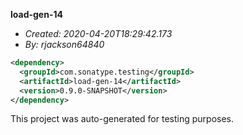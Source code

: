 **load-gen-14**
+ _Created: 2020-04-20T18:29:42.173_
+ _By: rjackson64840_

```xml
<dependency>
  <groupId>com.sonatype.testing</groupId>
  <artifactId>load-gen-14</artifactId>
  <version>0.9.0-SNAPSHOT</version>
</dependency>
```

This project was auto-generated for testing purposes.
